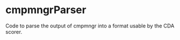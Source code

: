 cmpmngrParser
=============

Code to parse the output of cmpmngr into a format usable by the CDA scorer.
